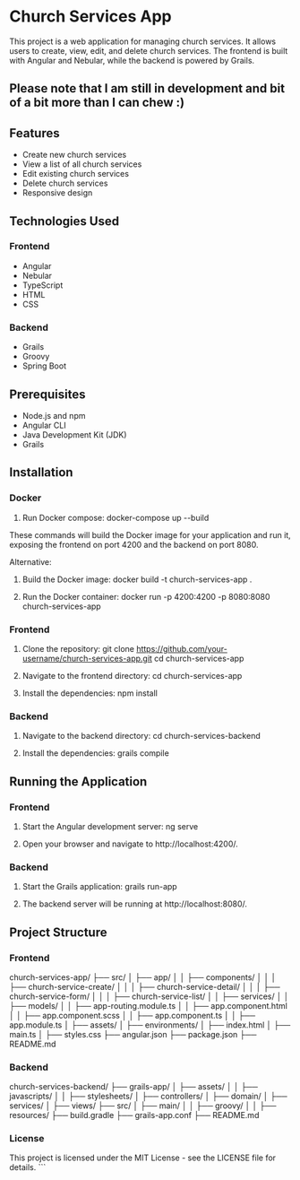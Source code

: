 # Church Services App

This project is a web application for managing church services. It allows users to create, view, edit, and delete church services. The frontend is built with Angular and Nebular, while the backend is powered by Grails.

## Please note that I am still in development and bit of a bit more than I can chew :)

## Features

- Create new church services
- View a list of all church services
- Edit existing church services
- Delete church services
- Responsive design

## Technologies Used

### Frontend

- Angular
- Nebular
- TypeScript
- HTML
- CSS

### Backend

- Grails
- Groovy
- Spring Boot

## Prerequisites

- Node.js and npm
- Angular CLI
- Java Development Kit (JDK)
- Grails

## Installation

### Docker

1. Run Docker compose:
docker-compose up --build

These commands will build the Docker image for your application and run it, exposing the frontend on port 4200 and the backend on port 8080.

Alternative:

1. Build the Docker image:
docker build -t church-services-app .

2. Run the Docker container:
docker run -p 4200:4200 -p 8080:8080 church-services-app

### Frontend

1. Clone the repository:
git clone https://github.com/your-username/church-services-app.git
cd church-services-app

2. Navigate to the frontend directory:
cd church-services-app

3. Install the dependencies:
npm install

### Backend

1. Navigate to the backend directory:
cd church-services-backend

2. Install the dependencies:
grails compile

## Running the Application

### Frontend

1. Start the Angular development server:
ng serve

2. Open your browser and navigate to http://localhost:4200/.

### Backend

1. Start the Grails application:
grails run-app

2. The backend server will be running at http://localhost:8080/.

## Project Structure

### Frontend

church-services-app/
├── src/
│   ├── app/
│   │   ├── components/
│   │   │   ├── church-service-create/
│   │   │   ├── church-service-detail/
│   │   │   ├── church-service-form/
│   │   │   ├── church-service-list/
│   │   ├── services/
│   │   ├── models/
│   │   ├── app-routing.module.ts
│   │   ├── app.component.html
│   │   ├── app.component.scss
│   │   ├── app.component.ts
│   │   ├── app.module.ts
│   ├── assets/
│   ├── environments/
│   ├── index.html
│   ├── main.ts
│   ├── styles.css
├── angular.json
├── package.json
├── README.md

### Backend

church-services-backend/
├── grails-app/
│   ├── assets/
│   │   ├── javascripts/
│   │   ├── stylesheets/
│   ├── controllers/
│   ├── domain/
│   ├── services/
│   ├── views/
├── src/
│   ├── main/
│   │   ├── groovy/
│   │   ├── resources/
├── build.gradle
├── grails-app.conf
├── README.md

### License

This project is licensed under the MIT License - see the LICENSE file for details. ```